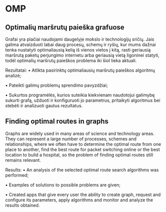 # OMP

## Optimalių maršrutų paieška grafuose

Grafai yra plačiai naudojami daugelyje mokslo ir technologijų 
sričių. Jais galima atvaizduoti labai daug procesų, schemų ir ryšių, kur 
mums dažnai tenka nustatyti optimaliausią kelią iš vienos vietos į kitą, 
rasti geriausią maršrutą paketų perjungimo internetu arba geriausią vietą 
ligoninei statyti, todėl optimalių maršrutų paieškos problema iki šiol lieka 
aktuali.

Rezultatai:
• Atlikta pasirinktų optimaliausių maršrutų paieškos algoritmų analizė;

• Pateikti galimų problemų sprendimo pavyzdžiai;

• Sukurtos programėlės, kurios suteikia kiekvienam naudotojui galimybę sukurti
grafą, užduoti ir konfiguruoti jo parametrus, pritaikyti algoritmus bei stebėti
ir analizuoti gautus rezultatus.


## Finding optimal routes in graphs

Graphs are widely used in many areas of science and technology
areas. They can represent a large number of processes, schemes and relationships, where
we often have to determine the optimal route from one place to another,
find the best route for packet switching online or the best location
to build a hospital, so the problem of finding optimal routes still remains
relevant.

Results:
• An analysis of the selected optimal route search algorithms was performed;

• Examples of solutions to possible problems are given;

• Created apps that give every user the ability to create
graph, request and configure its parameters, apply algorithms and monitor
and analyze the results obtained.
